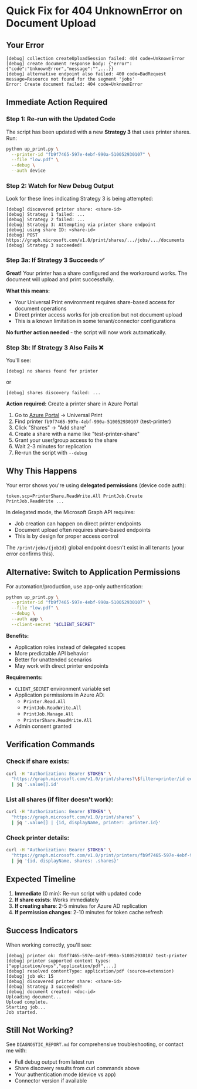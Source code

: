 # Quick Fix for 404 UnknownError on Document Upload

## Your Error
```
[debug] collection createUploadSession failed: 404 code=UnknownError
[debug] create document response body: {"error":{"code":"UnknownError","message":"",...}}
[debug] alternative endpoint also failed: 400 code=BadRequest message=Resource not found for the segment 'jobs'
Error: Create document failed: 404 code=UnknownError
```

## Immediate Action Required

### Step 1: Re-run with the Updated Code

The script has been updated with a new **Strategy 3** that uses printer shares. Run:

```bash
python up_print.py \
  --printer-id "fb9f7465-597e-4ebf-990a-510052930107" \
  --file "low.pdf" \
  --debug \
  --auth device
```

### Step 2: Watch for New Debug Output

Look for these lines indicating Strategy 3 is being attempted:

```
[debug] discovered printer share: <share-id>
[debug] Strategy 1 failed: ...
[debug] Strategy 2 failed: ...
[debug] Strategy 3: Attempting via printer share endpoint
[debug] using share ID: <share-id>
[debug] POST https://graph.microsoft.com/v1.0/print/shares/.../jobs/.../documents
[debug] Strategy 3 succeeded!
```

### Step 3a: If Strategy 3 Succeeds ✅

**Great!** Your printer has a share configured and the workaround works. The document will upload and print successfully.

**What this means:**
- Your Universal Print environment requires share-based access for document operations
- Direct printer access works for job creation but not document upload
- This is a known limitation in some tenant/connector configurations

**No further action needed** - the script will now work automatically.

### Step 3b: If Strategy 3 Also Fails ❌

You'll see:
```
[debug] no shares found for printer
```
or
```
[debug] shares discovery failed: ...
```

**Action required:** Create a printer share in Azure Portal

1. Go to [Azure Portal](https://portal.azure.com) → Universal Print
2. Find printer `fb9f7465-597e-4ebf-990a-510052930107` (test-printer)
3. Click "Shares" → "Add share"
4. Create a share with a name like "test-printer-share"
5. Grant your user/group access to the share
6. Wait 2-3 minutes for replication
7. Re-run the script with `--debug`

## Why This Happens

Your error shows you're using **delegated permissions** (device code auth):
```
token.scp=PrinterShare.ReadWrite.All PrintJob.Create PrintJob.ReadWrite ...
```

In delegated mode, the Microsoft Graph API requires:
- Job creation can happen on direct printer endpoints
- Document upload often requires share-based endpoints
- This is by design for proper access control

The `/print/jobs/{jobId}` global endpoint doesn't exist in all tenants (your error confirms this).

## Alternative: Switch to Application Permissions

For automation/production, use app-only authentication:

```bash
python up_print.py \
  --printer-id "fb9f7465-597e-4ebf-990a-510052930107" \
  --file "low.pdf" \
  --debug \
  --auth app \
  --client-secret "$CLIENT_SECRET"
```

**Benefits:**
- Application roles instead of delegated scopes
- More predictable API behavior
- Better for unattended scenarios
- May work with direct printer endpoints

**Requirements:**
- `CLIENT_SECRET` environment variable set
- Application permissions in Azure AD:
  - `Printer.Read.All`
  - `PrintJob.ReadWrite.All` 
  - `PrintJob.Manage.All`
  - `PrinterShare.ReadWrite.All`
- Admin consent granted

## Verification Commands

### Check if share exists:
```bash
curl -H "Authorization: Bearer $TOKEN" \
  "https://graph.microsoft.com/v1.0/print/shares?\$filter=printer/id eq 'fb9f7465-597e-4ebf-990a-510052930107'" \
  | jq '.value[].id'
```

### List all shares (if filter doesn't work):
```bash
curl -H "Authorization: Bearer $TOKEN" \
  "https://graph.microsoft.com/v1.0/print/shares" \
  | jq '.value[] | {id, displayName, printer: .printer.id}'
```

### Check printer details:
```bash
curl -H "Authorization: Bearer $TOKEN" \
  "https://graph.microsoft.com/v1.0/print/printers/fb9f7465-597e-4ebf-990a-510052930107" \
  | jq '{id, displayName, shares: .shares}'
```

## Expected Timeline

1. **Immediate** (0 min): Re-run script with updated code
2. **If share exists**: Works immediately
3. **If creating share**: 2-5 minutes for Azure AD replication
4. **If permission changes**: 2-10 minutes for token cache refresh

## Success Indicators

When working correctly, you'll see:
```
[debug] printer ok: fb9f7465-597e-4ebf-990a-510052930107 test-printer
[debug] printer supported content types: ["application/oxps","application/pdf",...]
[debug] resolved contentType: application/pdf (source=extension)
[debug] job ok: 15
[debug] discovered printer share: <share-id>
[debug] Strategy 3 succeeded!
[debug] document created: <doc-id>
Uploading document...
Upload complete.
Starting job...
Job started.
```

## Still Not Working?

See `DIAGNOSTIC_REPORT.md` for comprehensive troubleshooting, or contact me with:
- Full debug output from latest run
- Share discovery results from curl commands above
- Your authentication mode (device vs app)
- Connector version if available
